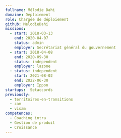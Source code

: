 ```yaml
---
fullname: Mélodie Dahi
domaine: Déploiement
role: Chargée de déploiement
github: MelodieDahi
missions:
  - start: 2018-03-13
    end: 2020-04-07
    status: admin
    employer: Secrétariat général du gouvernement
  - start: 2018-04-08
    end: 2020-09-30
    status: independent
    employer: lazone
  - status: independent
    start: 2021-08-02
    end: 2022-06-30
    employer: Ippon
startups:  Setaccords
previously:
  - territoires-en-transitions
  - zam
  - visam
competences:
  - Coaching intra
  - Gestion de produit
  - Croissance
---
```

